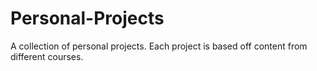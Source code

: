# Personal-Projects
A collection of personal projects. Each project is based off content from different courses. 
